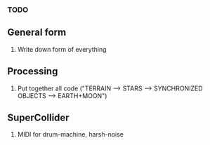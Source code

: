 ### TODO
## General form
1. Write down form of everything

## Processing
1. Put together all code ("TERRAIN --> STARS --> SYNCHRONIZED OBJECTS --> EARTH+MOON")

## SuperCollider
1. MIDI for drum-machine, harsh-noise
